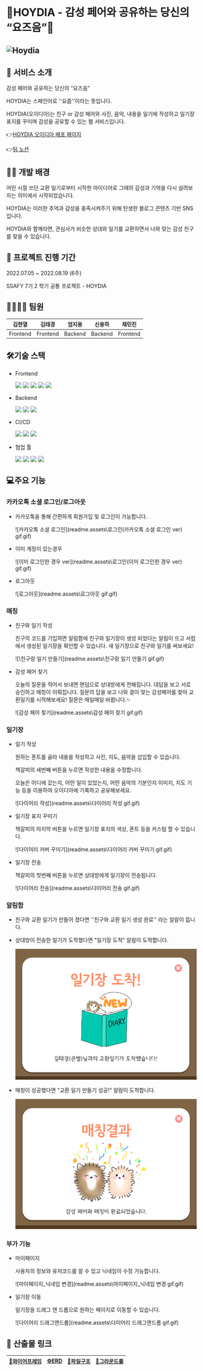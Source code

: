 # 📙HOYDIA  - 감성 페어와 공유하는 당신의 “요즈음”📙

## ![Hoydia](readme.assets/Hoydia.png)

## 👀 서비스 소개

감성 페어와 공유하는 당신의 “요즈음”

HOYDIA는 스페인어로 ''요즘''이라는 뜻입니다.

HOYDIA(오이디아)는 친구 or 감성 페어와 사진, 음악, 내용을 일기에 작성하고 일기장 표지를 꾸미며 감성을 공유할 수 있는 웹 서비스입니다. 

👉[HOYDIA 오이디아 배포 페이지](http://i7a103.p.ssafy.io:3000/)

👉[팀 노션](https://www.notion.so/1-A103-Hoydia-708d77f2c8674f5e838f1f9f9219f8ab)





## 👨‍💻 개발 배경

어린 시절 쓰던 교환 일기로부터 시작한 아이디어로 그때의 감성과 기억을 다시 살려보자는 의미에서 시작되었습니다.

HOYDIA는 이러한 추억과 감성을 충족시켜주기 위해 탄생한 블로그 콘텐츠 기반 SNS입니다. 

HOYDIA와 함께라면, 관심사가 비슷한 상대와 일기를 교환하면서 나와 맞는 감성 친구를 찾을 수 있습니다.





## 📅 프로젝트 진행 기간

2022.07.05 ~ 2022.08.19 (6주)

SSAFY 7기 2 학기 공통 프로젝트 - HOYDIA





## 👨‍👨‍👦‍👦 팀원

|  김현열  |  김태경  | 엄지용  | 신용하  |  채민진  |
| :------: | :------: | :-----: | :-----: | :------: |
| Frontend | Frontend | Backend | Backend | Frontend |





## 🛠기술 스택

- Frontend

  <img src="https://img.shields.io/badge/html5-E34F26?style=for-the-badge&logo=html5&logoColor=white">  <img src="https://img.shields.io/badge/css-1572B6?style=for-the-badge&logo=css3&logoColor=white">  <img src="https://img.shields.io/badge/javascript-F7DF1E?style=for-the-badge&logo=javascript&logoColor=black">  <img src="https://img.shields.io/badge/react-61DAFB?style=for-the-badge&logo=react&logoColor=black">  <img src="https://img.shields.io/badge/styled components-DB7093?style=for-the-badge&logo=styled-components&logoColor=white">



- Backend

  <img src="https://img.shields.io/badge/JAVA-FFCA28?style=for-the-badge&logo=java&logoColor=white">  <img src="https://img.shields.io/badge/Spring BOOT-6DB33F?style=for-the-badge&logo=Spring&logoColor=white">  <img src="https://img.shields.io/badge/mysql-4479A1?style=for-the-badge&logo=mysql&logoColor=white">    



- CI/CD

  <img src="https://img.shields.io/badge/Docker-2496ED?style=for-the-badge&logo=docker&logoColor=white">  <img src="https://img.shields.io/badge/NGINX-009639?style=for-the-badge&logo=nginx&logoColor=white">  <img src="https://img.shields.io/badge/Amazon AWS-232F3E?style=for-the-badge&logo=amazonaws&logoColor=white">



- 협업 툴

  <img src="https://img.shields.io/badge/Git-F05032?style=for-the-badge&logo=Git&logoColor=white">  <img src="https://img.shields.io/badge/Jira-0052CC?style=for-the-badge&logo=Jira&logoColor=white">  <img src="https://img.shields.io/badge/Notion-000000?style=for-the-badge&logo=Notion&logoColor=white">  <img src="https://img.shields.io/badge/Mattermost-0058CC?style=for-the-badge&logo=Mattermost&logoColor=white">  





## 💻주요 기능

### 카카오톡 소셜 로그인/로그아웃

- 카카오톡을 통해 간편하게 회원가입 및 로그인이 가능합니다.

  ![카카오톡 소셜 로그인](readme.assets\로그인(카카오톡 소셜 로그인 ver) gif.gif)



- 이미  계정이 있는경우

  ![이미 로그인한 경우 ver](readme.assets\로그인(이미 로그인한 경우 ver) gif.gif)



- 로그아웃

  ![로그아웃](readme.assets\로그아웃 gif.gif)





### 매칭

- 친구와 일기 작성

  친구의 코드를 기입하면 알림함에 친구와 일기장이 생성 되었다는 알림이 뜨고 서랍에서 생성된 일기장을 확인할 수 있습니다. 새 일기장으로 친구와 일기를 써보세요!

  ![\친구랑 일기 만들기](readme.assets\친구랑 일기 만들기 gif.gif)



- 감성 페어 찾기

  오늘의 질문을 적어서 보내면 랜덤으로 상대방에게 전해집니다. 대답을 보고 서로 승인하고 매칭이 이뤄집니다. 질문의 답을 보고 나와 결이 맞는 감성페어를 찾아 교환일기를 시작해보세요!
  질문은 매일매일 바뀝니다.✨
  
  ![감성 페어 찾기](readme.assets\감성 페어 찾기 gif.gif)





### 일기장

- 일기 작성

  원하는 폰트를 골라 내용을 작성하고 사진, 지도, 음악을 삽입할 수 있습니다.

  책갈피의 세번째 버튼을 누르면 작성한 내용을 수정합니다.

  오늘은 어디에 갔는지, 어떤 일이 있었는지, 어떤 음악의 기분인지 이미지, 지도 기능 등을 이용하여 오이디아에 기록하고 공유해보세요.

  ![다이어리 작성](readme.assets\다이어리 작성 gif.gif)



- 일기장 표지 꾸미기 

  책갈피의 마지막 버튼을 누르면 일기장 표지의 색상, 폰트 등을 커스텀 할 수 있습니다.

  ![다이어리 커버 꾸미기](readme.assets\다이어리 커버 꾸미기 gif.gif)

- 일기장 전송

  책갈피의 첫번째 버튼을 누르면 상대방에게 일기장이 전송됩니다.

  ![다이어리 전송](readme.assets\다이어리 전송 gif.gif)





### 알림함

- 친구와 교환 일기가 만들어 졌다면 ''친구와 교환 일기 생성 완료'' 라는 알람이 뜹니다.

  

- 상대방이  전송한 일기가 도착했다면 "일기장 도착" 알람이 도착합니다.

  <img src="readme.assets\일기장 도착 모달.png" style="zoom: 67%;" />

  

- 매칭이 성공했다면 "교환 일기 만들기 성공!" 알람이 도착합니다.

  <img src="readme.assets\매칭 성공 모달.png" style="zoom: 67%;" />





### 부가 기능

- 마이페이지

  사용자의 정보와 유저코드를 알 수 있고 닉네임이 수정 가능합니다.

  ![마이페이지_닉네임 변경](readme.assets\마이페이지_닉네임 변경 gif.gif)



- 일기장 이동

  일기장을 드래그 앤 드롭으로 원하는 페이지로 이동할 수 있습니다.

  ![다이어리 드래그앤드롭](readme.assets\다이어리 드래그앤드롭 gif.gif)





### 



## 🎈 산출물 링크

| [🎨와이어프레임](https://www.figma.com/file/862k6I37QBj2VbhGci50wR/Hoydia) | [⚙ERD](https://www.notion.so/9aa14614d0914ca49467fa2ca4acf384#21dda5b0fa05443985b7a931a7333cea) | [🎄파일구조](https://www.notion.so/9aa14614d0914ca49467fa2ca4acf384#6ff21faacc7b4c44b34b194f14b2d6db) | [🙌그라운드룰](https://www.notion.so/43bb0fecd9264eccbc26a7939ffdbe19) |
| :----------------------------------------------------------: | :----------------------------------------------------------: | :----------------------------------------------------------: | :----------------------------------------------------------: |

